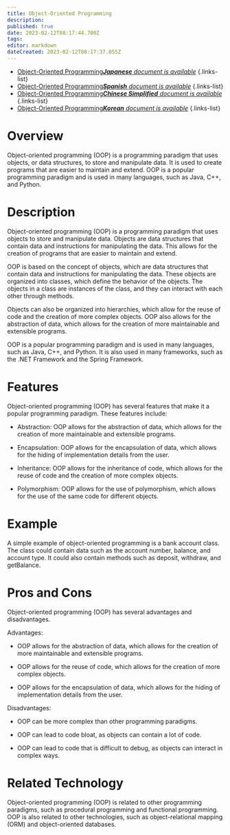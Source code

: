 ```yaml
---
title: Object-Oriented Programming
description: 
published: true
date: 2023-02-12T08:17:44.700Z
tags: 
editor: markdown
dateCreated: 2023-02-12T08:17:37.055Z
---
```


- [Object-Oriented Programming***Japanese** document is available*](/ja/Knowledge-base/Dictionary/object-oriented-programming)
{.links-list}
- [Object-Oriented Programming***Spanish** document is available*](/es/Knowledge-base/Dictionary/object-oriented-programming)
{.links-list}
- [Object-Oriented Programming***Chinese Simplified** document is available*](/zh/Knowledge-base/Dictionary/object-oriented-programming)
{.links-list}
- [Object-Oriented Programming***Korean** document is available*](/ko/Knowledge-base/Dictionary/object-oriented-programming)
{.links-list}


# Overview
Object-oriented programming (OOP) is a programming paradigm that uses objects, or data structures, to store and manipulate data. It is used to create programs that are easier to maintain and extend. OOP is a popular programming paradigm and is used in many languages, such as Java, C++, and Python.

# Description
Object-oriented programming (OOP) is a programming paradigm that uses objects to store and manipulate data. Objects are data structures that contain data and instructions for manipulating the data. This allows for the creation of programs that are easier to maintain and extend.

OOP is based on the concept of objects, which are data structures that contain data and instructions for manipulating the data. These objects are organized into classes, which define the behavior of the objects. The objects in a class are instances of the class, and they can interact with each other through methods.

Objects can also be organized into hierarchies, which allow for the reuse of code and the creation of more complex objects. OOP also allows for the abstraction of data, which allows for the creation of more maintainable and extensible programs.

OOP is a popular programming paradigm and is used in many languages, such as Java, C++, and Python. It is also used in many frameworks, such as the .NET Framework and the Spring Framework.

# Features
Object-oriented programming (OOP) has several features that make it a popular programming paradigm. These features include:

- Abstraction: OOP allows for the abstraction of data, which allows for the creation of more maintainable and extensible programs.

- Encapsulation: OOP allows for the encapsulation of data, which allows for the hiding of implementation details from the user.

- Inheritance: OOP allows for the inheritance of code, which allows for the reuse of code and the creation of more complex objects.

- Polymorphism: OOP allows for the use of polymorphism, which allows for the use of the same code for different objects.

# Example
A simple example of object-oriented programming is a bank account class. The class could contain data such as the account number, balance, and account type. It could also contain methods such as deposit, withdraw, and getBalance.

# Pros and Cons
Object-oriented programming (OOP) has several advantages and disadvantages. 

Advantages:

- OOP allows for the abstraction of data, which allows for the creation of more maintainable and extensible programs.

- OOP allows for the reuse of code, which allows for the creation of more complex objects.

- OOP allows for the encapsulation of data, which allows for the hiding of implementation details from the user.

Disadvantages:

- OOP can be more complex than other programming paradigms.

- OOP can lead to code bloat, as objects can contain a lot of code.

- OOP can lead to code that is difficult to debug, as objects can interact in complex ways.

# Related Technology
Object-oriented programming (OOP) is related to other programming paradigms, such as procedural programming and functional programming. OOP is also related to other technologies, such as object-relational mapping (ORM) and object-oriented databases.
